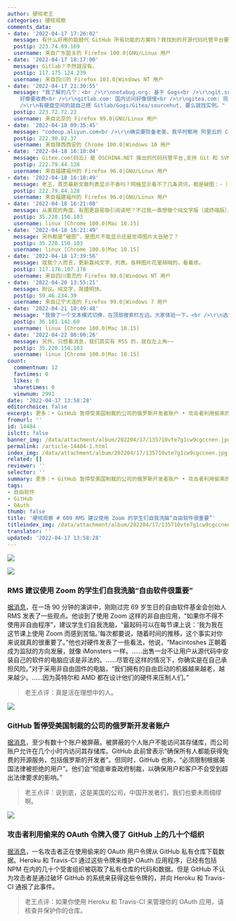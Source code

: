 ```yaml
---
author: 硬核老王
categories: 硬核观察
comments_data:
- date: '2022-04-17 17:26:02'
  message: 有什么好用的能替代 GitHub 所有功能的方案吗？我找到的开源代码托管平台要么功能简单，要么难以维护或已经不维护，要么难以使用，真心求推荐。
  postip: 223.74.89.169
  username: 来自广东韶关的 Firefox 100.0|GNU/Linux 用户
- date: '2022-04-17 18:17:00'
  message: Gitlab？不然就没有。
  postip: 117.175.124.239
  username: 来自四川的 Firefox 103.0|Windows NT 用户
- date: '2022-04-17 21:30:55'
  message: "我了解的几个：<br />\r\nnotabug.org: 基于 Gogs<br />\r\ngit.sr.ht: 基于 sourcehut,
    好像要收费<br />\r\ngitlab.com: 国内访问好像很慢<br />\r\ngitea.com: 现在好像有5个仓库的限制<br />\r\n<br
    />\r\n有硬盘空间的就自己搭 Gitlab/Gogs/Gitea/sourcehut, 要么就找实例。"
  postip: 223.72.72.23
  username: 来自北京的 Firefox 99.0|GNU/Linux 用户
- date: '2022-04-18 09:35:45'
  message: "codeup.aliyun.com<br />\r\n确实要防备老美，我平时都用 阿里云的 Codeup 作为备选。"
  postip: 222.90.82.37
  username: 来自陕西西安的 Chrome 100.0|Windows 10 用户
- date: '2022-04-18 16:10:04'
  message: Gitee.com(码云) 是 OSCHINA.NET 推出的代码托管平台,支持 Git 和 SVN,提供免费的私有仓库托管。
  postip: 222.79.44.128
  username: 来自福建福州的 Firefox 96.0|GNU/Linux 用户
- date: '2022-04-18 16:18:49'
  message: 老王，首页最新文章列表显示不香吗？网格显示看不了几条资讯，都是破图：-（（ 我们只想看消息呢&nbsp;&nbsp;：-&gt;
  postip: 222.79.44.128
  username: 来自福建福州的 Firefox 96.0|GNU/Linux 用户
- date: '2022-04-18 16:21:08'
  message: 从美观的角度，有图更容易吸引阅读吧？不过我一直想做个纯文字版（或终端版），或许这个比较符合你的需要？大家发表一下看法。
  postip: 35.220.150.103
  username: linux [Chrome 100.0|Mac 10.15]
- date: '2022-04-18 16:21:49'
  message: 另外都是“破图”，是图片不能显示还是觉得图片太丑陋了？
  postip: 35.220.150.103
  username: linux [Chrome 100.0|Mac 10.15]
- date: '2022-04-18 17:39:56'
  message: 就我个人而言，更新喜纯文字、列表。各种图片花里胡哨的，看着烦。
  postip: 117.176.107.178
  username: 来自四川南充的 Firefox 98.0|Windows NT 用户
- date: '2022-04-20 13:55:21'
  message: 附议。纯文字，简捷明快。
  postip: 59.46.234.39
  username: 来自辽宁大连的 Firefox 99.0|Windows 7 用户
- date: '2022-04-21 10:49:48'
  message: "我做了一个文本模式切换，在顶部搜索栏左边。大家体验一下。<br />\r\n选择文本模式后，默认记忆该选择 90 天。<br />\r\n目前暂时在手机版还看不到。"
  postip: 36.101.141.60
  username: linux [Chrome 100.0|Mac 10.15]
- date: '2022-04-22 00:00:26'
  message: 另外，只想看消息，我们其实有 RSS 的，就在左上角~~
  postip: 35.220.150.103
  username: linux [Chrome 100.0|Mac 10.15]
count:
  commentnum: 12
  favtimes: 0
  likes: 0
  sharetimes: 0
  viewnum: 2991
date: '2022-04-17 13:58:28'
editorchoice: false
excerpt: 更多：• GitHub 暂停受美国制裁的公司的俄罗斯开发者账户 • 攻击者利用偷来的 OAuth 令牌入侵了 GitHub 上的几十个组织
fromurl: ''
id: 14484
islctt: false
banner_img: /data/attachment/album/202204/17/135710vte7g1cw9cgccnen.jpg
permalink: /article-14484-1.html
index_img: /data/attachment/album/202204/17/135710vte7g1cw9cgccnen.jpg
related: []
reviewer: ''
selector: ''
summary: 更多：• GitHub 暂停受美国制裁的公司的俄罗斯开发者账户 • 攻击者利用偷来的 OAuth 令牌入侵了 GitHub 上的几十个组织
tags:
- 自由软件
- GitHub
- OAuth
thumb: false
title: '硬核观察 # 609 RMS 建议使用 Zoom 的学生们自我洗脑“自由软件很重要”'
titleindex_img: /data/attachment/album/202204/17/135710vte7g1cw9cgccnen.jpg
translator: ''
updated: '2022-04-17 13:58:28'
---
```


![](/data/attachment/album/202204/17/135710vte7g1cw9cgccnen.jpg)


![](/data/attachment/album/202204/17/135719fq6aqqgq6sgazgk7.jpg)


### RMS 建议使用 Zoom 的学生们自我洗脑“自由软件很重要”


[据消息](https://media.libreplanet.org/u/libreplanet/m/the-state-of-the-free-software-movement/)，在一场 90 分钟的演讲中，刚刚过完 69 岁生日的自由软件基金会创始人 RMS 发表了一些观点。他谈到了使用 Zoom 这样的非自由应用，“如果你不得不使用非自由程序”，建议学生们自我洗脑，“最起码可以在每节课上说：‘我为我在这节课上使用 Zoom 而感到苦恼。’每次都要说，随着时间的推移，这个事实对你来说就真的很重要了。”他也对硬件发表了一些看法，他说，“Macintoshes 正朝着成为监狱的方向发展，就像 iMonsters 一样。……出售一台不让用户从源代码中安装自己的软件的电脑应该是非法的。……尽管在这样的情况下，你确实是在自己承担风险。”对于采用非自由固件的电脑，“我们拥有的自由启动的机器越来越老，越来越少。……因为英特尔和 AMD 都在设计他们的硬件来压制人们。”



> 
> 老王点评：真是活在理想中的人。
> 
> 
> 


![](/data/attachment/album/202204/17/135730a740e0gla9jl01cc.jpg)


### GitHub 暂停受美国制裁的公司的俄罗斯开发者账户


[据消息](https://www.bleepingcomputer.com/news/security/github-suspends-accounts-of-russian-devs-at-sanctioned-companies/)，至少有数十个账户被屏蔽。被屏蔽的个人账户不能访问其存储库，而公司账户允许在几个小时内访问其存储库。GitHub 此前曾表示“确保所有人都能获得免费的开源服务，包括俄罗斯的开发者”。但同时，GitHub 也称，“必须限制根据美国法律被拒绝的用户”。他们会“彻底审查政府制裁，以确保用户和客户不会受到超出法律要求的影响。”



> 
> 老王点评：说到底，这是美国的公司，中国开发者们，我们也要未雨绸缪啊。
> 
> 
> 


![](/data/attachment/album/202204/17/135748d070z9vdhjlvhpo0.jpg)


### 攻击者利用偷来的 OAuth 令牌入侵了 GitHub 上的几十个组织


[据消息](https://github.blog/2022-04-15-security-alert-stolen-oauth-user-tokens/)，一名攻击者正在使用偷来的 OAuth 用户令牌从 GitHub 私有仓库下载数据。Heroku 和 Travis-CI 通过这些令牌来维护 OAuth 应用程序，已经有包括 NPM 在内的几十个受害组织被窃取了私有仓库的代码和数据。但是 GitHub 不认为攻击者是通过破坏 GitHub 的系统来获得这些令牌的，并向 Heroku 和 Travis-CI 通报了此事件。



> 
> 老王点评：如果你使用 Heroku 和 Travis-CI 来管理你的 OAuth 应用，请核查并保护你的仓库。
> 
> 
>